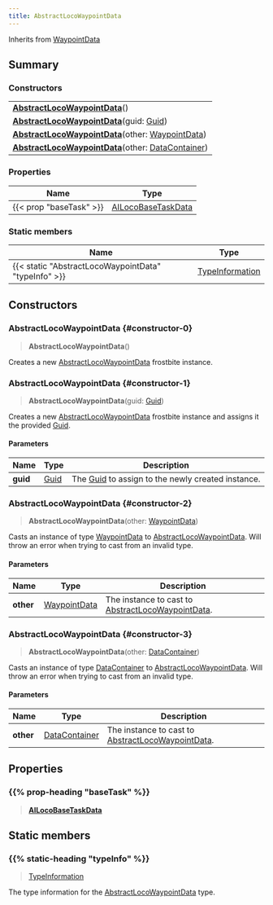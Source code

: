 ```yaml
---
title: AbstractLocoWaypointData
---
```


Inherits from 
[WaypointData](/vext/ref/fb/waypointdata)

## Summary
### Constructors
| |
| ----------- |
| **[AbstractLocoWaypointData](#constructor-0)**() |
| **[AbstractLocoWaypointData](#constructor-1)**(guid: [Guid](/vext/ref/shared/class/guid)) |
| **[AbstractLocoWaypointData](#constructor-2)**(other: [WaypointData](/vext/ref/fb/waypointdata)) |
| **[AbstractLocoWaypointData](#constructor-3)**(other: [DataContainer](/vext/ref/shared/class/datacontainer)) |

### Properties
| Name | Type |
| ---- | ---- |
| {{< prop "baseTask" >}} | [AILocoBaseTaskData](/vext/ref/fb/ailocobasetaskdata) |

### Static members
| Name | Type |
| ---- | ---- |
| {{< static "AbstractLocoWaypointData" "typeInfo" >}} | [TypeInformation](/vext/ref/shared/class/typeinformation) |

## Constructors
### AbstractLocoWaypointData {#constructor-0}
> **AbstractLocoWaypointData**()

Creates a new [AbstractLocoWaypointData](/vext/ref/fb/abstractlocowaypointdata) frostbite instance.

### AbstractLocoWaypointData {#constructor-1}
> **AbstractLocoWaypointData**(guid: [Guid](/vext/ref/shared/class/guid))

Creates a new [AbstractLocoWaypointData](/vext/ref/fb/abstractlocowaypointdata) frostbite instance and assigns it the provided [Guid](/vext/ref/shared/class/guid).

#### Parameters
| Name | Type | Description |
| ---- | ---- | ----------- |
| **guid** | [Guid](/vext/ref/shared/class/guid) | The [Guid](/vext/ref/shared/class/guid) to assign to the newly created instance. |

### AbstractLocoWaypointData {#constructor-2}
> **AbstractLocoWaypointData**(other: [WaypointData](/vext/ref/fb/waypointdata))

Casts an instance of type [WaypointData](/vext/ref/fb/waypointdata) to [AbstractLocoWaypointData](/vext/ref/fb/abstractlocowaypointdata). Will throw an error when trying to cast from an invalid type.

#### Parameters
| Name | Type | Description |
| ---- | ---- | ----------- |
| **other** | [WaypointData](/vext/ref/fb/waypointdata) | The instance to cast to [AbstractLocoWaypointData](/vext/ref/fb/abstractlocowaypointdata). |

### AbstractLocoWaypointData {#constructor-3}
> **AbstractLocoWaypointData**(other: [DataContainer](/vext/ref/shared/class/datacontainer))

Casts an instance of type [DataContainer](/vext/ref/shared/class/datacontainer) to [AbstractLocoWaypointData](/vext/ref/fb/abstractlocowaypointdata). Will throw an error when trying to cast from an invalid type.

#### Parameters
| Name | Type | Description |
| ---- | ---- | ----------- |
| **other** | [DataContainer](/vext/ref/shared/class/datacontainer) | The instance to cast to [AbstractLocoWaypointData](/vext/ref/fb/abstractlocowaypointdata). |

## Properties
### {{% prop-heading "baseTask" %}}
> **[AILocoBaseTaskData](/vext/ref/fb/ailocobasetaskdata)**

## Static members
### {{% static-heading "typeInfo" %}}
> [TypeInformation](/vext/ref/shared/class/typeinformation)

The type information for the [AbstractLocoWaypointData](/vext/ref/fb/abstractlocowaypointdata) type.


